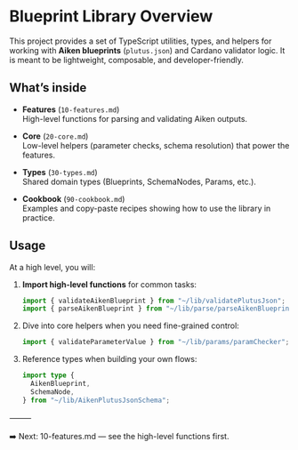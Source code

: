 # Blueprint Library Overview

This project provides a set of TypeScript utilities, types, and helpers for
working with **Aiken blueprints** (`plutus.json`) and Cardano validator logic.
It is meant to be lightweight, composable, and developer-friendly.

## What’s inside

- **Features** (`10-features.md`)  
  High-level functions for parsing and validating Aiken outputs.

- **Core** (`20-core.md`)  
  Low-level helpers (parameter checks, schema resolution) that power the features.

- **Types** (`30-types.md`)  
  Shared domain types (Blueprints, SchemaNodes, Params, etc.).

- **Cookbook** (`90-cookbook.md`)  
  Examples and copy-paste recipes showing how to use the library in practice.

## Usage

At a high level, you will:

1. **Import high-level functions** for common tasks:

   ```ts
   import { validateAikenBlueprint } from "~/lib/validatePlutusJson";
   import { parseAikenBlueprint } from "~/lib/parse/parseAikenBlueprint";
   ```

2. Dive into core helpers when you need fine-grained control:

   ```ts
   import { validateParameterValue } from "~/lib/params/paramChecker";
   ```

3. Reference types when building your own flows:

   ```ts
   import type {
     AikenBlueprint,
     SchemaNode,
   } from "~/lib/AikenPlutusJsonSchema";
   ```

⸻

➡️ Next: 10-features.md — see the high-level functions first.
